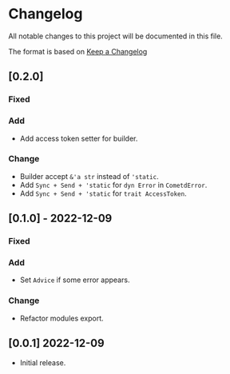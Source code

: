 # Changelog

All notable changes to this project will be documented in this file.

The format is based on [Keep a Changelog](https://keepachangelog.com/en/1.0.0/)

## [0.2.0]

### Fixed

### Add

- Add access token setter for builder.

### Change

- Builder accept `&'a str` instead of `'static`.
- Add `Sync + Send + 'static` for `dyn Error` in `CometdError`.
- Add `Sync + Send + 'static` for `trait AccessToken`.

## [0.1.0] - 2022-12-09

### Fixed

### Add

- Set `Advice` if some error appears.

### Change

- Refactor modules export.

## [0.0.1] 2022-12-09

- Initial release.
